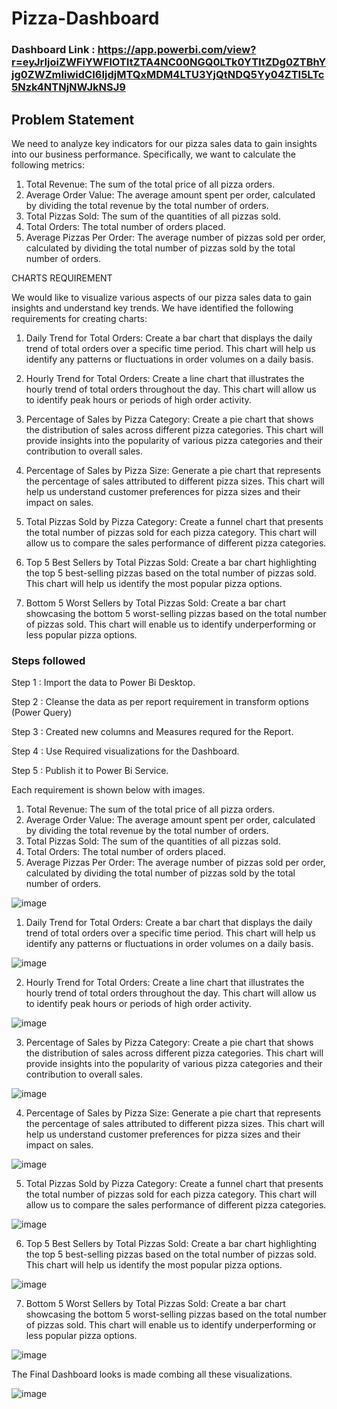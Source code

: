 # Pizza-Dashboard

### Dashboard Link : https://app.powerbi.com/view?r=eyJrIjoiZWFiYWFlOTItZTA4NC00NGQ0LTk0YTItZDg0ZTBhYjg0ZWZmIiwidCI6IjdjMTQxMDM4LTU3YjQtNDQ5Yy04ZTI5LTc5Nzk4NTNjNWJkNSJ9

## Problem Statement

We need to analyze key indicators for our pizza sales data to gain insights into our business performance. Specifically, we want to calculate the following metrics:
 
1. Total Revenue: The sum of the total price of all pizza orders.
2. Average Order Value: The average amount spent per order, calculated by dividing the total revenue by the total number of orders.
3. Total Pizzas Sold: The sum of the quantities of all pizzas sold.
4. Total Orders: The total number of orders placed.
5. Average Pizzas Per Order: The average number of pizzas sold per order, calculated by dividing the total number of pizzas sold by the total number of orders.
 
CHARTS REQUIREMENT
 
We would like to visualize various aspects of our pizza sales data to gain insights and understand key trends. We have identified the following requirements for creating charts:
 
1. Daily Trend for Total Orders: Create a bar chart that displays the daily trend of total orders over a specific time period. This chart will help us identify any patterns or fluctuations in order volumes on a daily basis.
 
2. Hourly Trend for Total Orders: Create a line chart that illustrates the hourly trend of total orders throughout the day. This chart will allow us to identify peak hours or periods of high order activity.
 
3. Percentage of Sales by Pizza Category: Create a pie chart that shows the distribution of sales across different pizza categories. This chart will provide insights into the popularity of various pizza categories and their contribution to overall sales.
 
4. Percentage of Sales by Pizza Size:
Generate a pie chart that represents the percentage of sales attributed to different pizza sizes. This chart will help us understand customer preferences for pizza sizes and their impact on sales.
 
5. Total Pizzas Sold by Pizza Category:
Create a funnel chart that presents the total number of pizzas sold for each pizza category. This chart will allow us to compare the sales performance of different pizza categories.
 
6. Top 5 Best Sellers by Total Pizzas Sold:
Create a bar chart highlighting the top 5 best-selling pizzas based on the total number of pizzas sold. This chart will help us identify the most popular pizza options.
 
7. Bottom 5 Worst Sellers by Total Pizzas Sold:
Create a bar chart showcasing the bottom 5 worst-selling pizzas based on the total number of pizzas sold. This chart will enable us to identify underperforming or less popular pizza options.

### Steps followed 

Step 1 : Import the data to Power Bi Desktop.

Step 2 : Cleanse the data as per report requirement in transform options (Power Query)

Step 3 : Created new columns and Measures requred for the Report.

Step 4 : Use Required visualizations for the Dashboard.

Step 5 : Publish it to Power Bi Service.

Each requirement is shown below with images.

1. Total Revenue: The sum of the total price of all pizza orders.
2. Average Order Value: The average amount spent per order, calculated by dividing the total revenue by the total number of orders.
3. Total Pizzas Sold: The sum of the quantities of all pizzas sold.
4. Total Orders: The total number of orders placed.
5. Average Pizzas Per Order: The average number of pizzas sold per order, calculated by dividing the total number of pizzas sold by the total number of orders.

	
![image](https://github.com/anjanamurari/Pizza-Dashboard/assets/39182483/d7a47b3e-6f30-4860-a5d3-88fde01fce36)

1. Daily Trend for Total Orders: Create a bar chart that displays the daily trend of total orders over a specific time period. This chart will help us identify any patterns or fluctuations in order volumes on a daily basis.


	
![image](https://github.com/anjanamurari/Pizza-Dashboard/assets/39182483/8e5a84e0-115e-4dad-a955-e2adb242711d)

2. Hourly Trend for Total Orders: Create a line chart that illustrates the hourly trend of total orders throughout the day. This chart will allow us to identify peak hours or periods of high order activity.

	
![image](https://github.com/anjanamurari/Pizza-Dashboard/assets/39182483/3a56d8f6-59fa-4159-93c5-7e3a02616a63)

3. Percentage of Sales by Pizza Category: Create a pie chart that shows the distribution of sales across different pizza categories. This chart will provide insights into the popularity of various pizza categories and their contribution to overall sales.

				
![image](https://github.com/anjanamurari/Pizza-Dashboard/assets/39182483/71f26356-72b2-4b5e-8090-1e908ee4071d)

4. Percentage of Sales by Pizza Size:
Generate a pie chart that represents the percentage of sales attributed to different pizza sizes. This chart will help us understand customer preferences for pizza sizes and their impact on sales.

				
![image](https://github.com/anjanamurari/Pizza-Dashboard/assets/39182483/62bc7464-54e6-47d3-ace4-ff275fb01b12)

5. Total Pizzas Sold by Pizza Category:
Create a funnel chart that presents the total number of pizzas sold for each pizza category. This chart will allow us to compare the sales performance of different pizza categories.

				
![image](https://github.com/anjanamurari/Pizza-Dashboard/assets/39182483/807266b8-5042-4422-a504-1624ca723691)

6. Top 5 Best Sellers by Total Pizzas Sold:
Create a bar chart highlighting the top 5 best-selling pizzas based on the total number of pizzas sold. This chart will help us identify the most popular pizza options.
	
	
![image](https://github.com/anjanamurari/Pizza-Dashboard/assets/39182483/26da5340-79f1-44bf-b90d-d23dbfb60f63)

7. Bottom 5 Worst Sellers by Total Pizzas Sold:
Create a bar chart showcasing the bottom 5 worst-selling pizzas based on the total number of pizzas sold. This chart will enable us to identify underperforming or less popular pizza options.

	
![image](https://github.com/anjanamurari/Pizza-Dashboard/assets/39182483/625cb1b6-7c26-475d-b93c-d22127fbd14c)

The Final Dashboard looks is made combing all these visualizations.

	
![image](https://github.com/anjanamurari/Pizza-Dashboard/assets/39182483/2a39d5ec-5431-41e0-b5ea-c5f64ee1a200)
